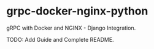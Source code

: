 # grpc-docker-nginx-python
gRPC with Docker and NGINX - Django Integration.

TODO: Add Guide and Complete README.
